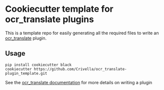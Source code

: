 # Cookiecutter template for ocr_translate plugins

This is a template repo for easily generating all the required files to write an [ocr_translate](https://github.com/Crivella/ocr_translate) plugin.

## Usage

    pip install cookiecutter black
    cookiecutter https://github.com/Crivella/ocr_translate-plugin_template.git

See the [ocr_translate documentation](https://crivella.github.io/ocr_translate/contrib/plugins.html) for more details on writing a plugin
